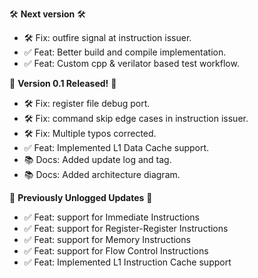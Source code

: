 🛠️ **Next version** 🛠️

* 🛠️ Fix: outfire signal at instruction issuer.
* ✅ Feat: Better build and compile implementation.
* ✅ Feat: Custom cpp & verilator based test workflow.

🎉 **Version 0.1 Released!** 🎉

* 🛠️ Fix: register file debug port.
* 🛠️ Fix: command skip edge cases in instruction issuer.
* 🛠️ Fix: Multiple typos corrected.
* ✅ Feat: Implemented L1 Data Cache support.
* 📚 Docs: Added update log and tag.
* 📚 Docs: Added architecture diagram.

📝 **Previously Unlogged Updates** 📝

* ✅ Feat: support for Immediate Instructions
* ✅ Feat: support for Register-Register Instructions
* ✅ Feat: support for Memory Instructions
* ✅ Feat: support for Flow Control Instructions
* ✅ Feat: Implemented L1 Instruction Cache support
